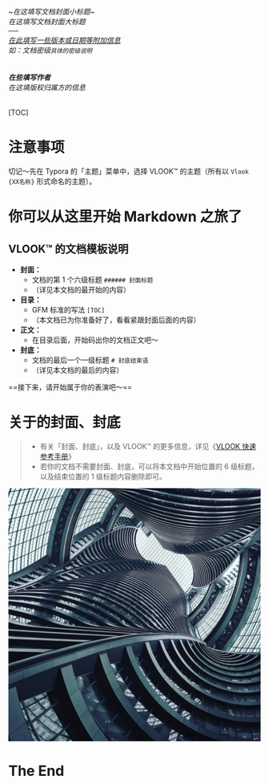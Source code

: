 ###### ~在这填写文档封面小标题~<br>在这填写文档封面大标题<br>──<br><u>在此填写一些版本或日期等附加信息</u><br>*如：文档密级`具体的密级说明`*<br><br><br>**在些填写作者**<br>*在这填版权归属方的信息*

[TOC]

# 注意事项

切记～先在 Typora 的「主题」菜单中，选择 VLOOK™ 的主题（所有以 `Vlook {XX名称}` 形式命名的主题）。

# 你可以从这里开始 Markdown 之旅了

## VLOOK™ 的文档模板说明

- **封面：**
  - 文档的第 1 个六级标题 `###### 封面标题`
  - （详见本文档的最开始的内容）
- **目录：**
  - GFM 标准的写法 `[TOC]`
  - （本文档已为你准备好了，看看紧跟封面后面的内容）
- **正文：**
  - 在目录后面，开始码出你的文档正文吧～
- **封底：**
  - 文档的最后一个一级标题 `# 封底结束语`
  - （详见本文档的最后的内容）

==接下来，请开始属于你的表演吧～==

# 关于的封面、封底

>  - 有关「封面、封底」，以及 VLOOK™ 的更多信息，详见《[VLOOK 快速参考手册](https://madmaxchow.github.io/VLOOK/guide.html#封面、封底)》
>  - 若你的文档不需要封面、封底，可以将本文档中开始位置的 6 级标题，以及结束位置的 1 级标题内容删除即可。



![普通的图片示例（长图会自动折叠）](pic/normal-pic.jpg "（图片来源自互联网，版权尚不明确）")

# The End